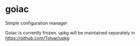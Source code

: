 # goiac
Simple configuration manager

Goiac is currently frozen. upkg will be maintained separately in https://github.com/Tolyar/upkg
